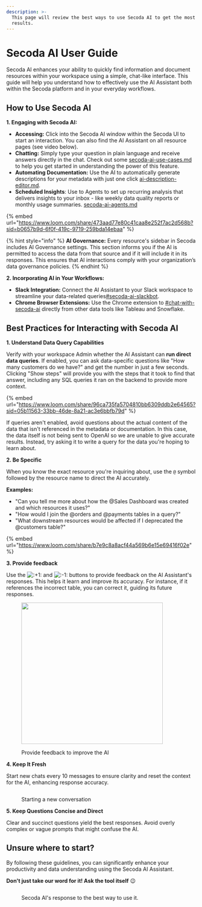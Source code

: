 ```yaml
---
description: >-
  This page will review the best ways to use Secoda AI to get the most effective
  results.
---
```


# Secoda AI User Guide

Secoda AI enhances your ability to quickly find information and document resources within your workspace using a simple, chat-like interface. This guide will help you understand how to effectively use the AI Assistant both within the Secoda platform and in your everyday workflows.

## **How to Use Secoda AI**

**1. Engaging with Secoda AI:**

* **Accessing:** Click into the Secoda AI window within the Secoda UI to start an interaction. You can also find the AI Assistant on all resource pages (see video below).
* **Chatting:** Simply type your question in plain language and receive answers directly in the chat. Check out some [secoda-ai-use-cases.md](secoda-ai-use-cases.md "mention") to help you get started in understanding the power of this feature.
* **Automating Documentation:** Use the AI to automatically generate descriptions for your metadata with just one click [ai-description-editor.md](../../resource-and-metadata-management/add-documentation/ai-description-editor.md "mention").
* **Scheduled Insights**: Use to Agents to set up recurring analysis that delivers insights to your inbox - like weekly data quality reports or monthly usage summaries. [secoda-ai-agents.md](secoda-ai-agents.md "mention")

{% embed url="https://www.loom.com/share/473aad77e80c41caa8e252f7ac2d568b?sid=b0657b9d-6f0f-419c-9719-259bda14ebaa" %}

{% hint style="info" %}
**AI Governance:** Every resource's sidebar in Secoda includes AI Governance settings. This section informs you if the AI is permitted to access the data from that source and if it will include it in its responses. This ensures that AI interactions comply with your organization’s data governance policies.
{% endhint %}

**2. Incorporating AI in Your Workflows:**

* **Slack Integration:** Connect the AI Assistant to your Slack workspace to streamline your data-related queries[#secoda-ai-slackbot](../../extensions/slack-connection/slack-user-guide.md#secoda-ai-slackbot "mention").
* **Chrome Browser Extensions:** Use the Chrome extension to [#chat-with-secoda-ai](../../extensions/chrome-extension.md#chat-with-secoda-ai "mention") directly from other data tools like Tableau and Snowflake.

## **Best Practices for Interacting with Secoda AI**

**1. Understand Data Query Capabilities**

Verify with your workspace Admin whether the AI Assistant can **run direct data queries**. If enabled, you can ask data-specific questions like "How many customers do we have?" and get the number in just a few seconds. Clicking "Show steps" will provide you with the steps that it took to find that answer, including any SQL queries it ran on the backend to provide more context.

{% embed url="https://www.loom.com/share/96ca735fa5704810bb6309ddb2e64565?sid=05b11563-33bb-46de-8a21-ac3e6bbfb79d" %}

If queries aren't enabled, avoid questions about the actual content of the data that isn't referenced in the metadata or documentation. In this case, the data itself is not being sent to OpenAI so we are unable to give accurate results. Instead, try asking it to write a query for the data you're hoping to learn about.

**2. Be Specific**

When you know the exact resource you're inquiring about, use the `@` symbol followed by the resource name to direct the AI accurately.

**Examples:**

* "Can you tell me more about how the @Sales Dashboard was created and which resources it uses?"
* "How would I join the @orders and @payments tables in a query?"
* "What downstream resources would be affected if I deprecated the @customers table?"

{% embed url="https://www.loom.com/share/b7e9c8a8acf44a569b6e15e69416f02e" %}

**3. Provide feedback**

Use the <img src="https://a.slack-edge.com/production-standard-emoji-assets/14.0/apple-medium/1f44d@2x.png" alt=":+1:" data-size="line"> and <img src="https://a.slack-edge.com/production-standard-emoji-assets/14.0/apple-medium/1f44e@2x.png" alt=":-1:" data-size="line"> buttons to provide feedback on the AI Assistant's responses. This helps it learn and improve its accuracy. For instance, if it references the incorrect table, you can correct it, guiding its future responses.

<figure><img src="https://secoda-public-media-assets.s3.amazonaws.com/98a13872-27b5-4f05-9762-2d3e3afa752e.png" alt="" width="375"><figcaption><p>Provide feedback to improve the AI</p></figcaption></figure>

**4. Keep It Fresh**

Start new chats every 10 messages to ensure clarity and reset the context for the AI, enhancing response accuracy.

<figure><img src="https://secoda-public-media-assets.s3.amazonaws.com/8f0a011b-7424-45cb-8704-3f7108d66536.gif" alt=""><figcaption><p>Starting a new conversation</p></figcaption></figure>

**5. Keep Questions Concise and Direct**

Clear and succinct questions yield the best responses. Avoid overly complex or vague prompts that might confuse the AI.

## Unsure where to start?

By following these guidelines, you can significantly enhance your productivity and data understanding using the Secoda AI Assistant.

**Don't just take our word for it! Ask the tool itself** :wink:

<figure><img src="../../.gitbook/assets/Screenshot 2025-05-05 at 3.57.35 PM.png" alt=""><figcaption><p>Secoda AI's response to the best way to use it.</p></figcaption></figure>
